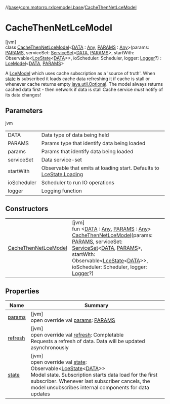 //[base](../../../index.md)/[com.motorro.rxlcemodel.base](../index.md)/[CacheThenNetLceModel](index.md)

# CacheThenNetLceModel

[jvm]\
class [CacheThenNetLceModel](index.md)&lt;[DATA](index.md) : [Any](https://kotlinlang.org/api/latest/jvm/stdlib/kotlin/-any/index.html), [PARAMS](index.md) : [Any](https://kotlinlang.org/api/latest/jvm/stdlib/kotlin/-any/index.html)&gt;(params: [PARAMS](index.md), serviceSet: [ServiceSet](../../com.motorro.rxlcemodel.base.service/-service-set/index.md)&lt;[DATA](index.md), [PARAMS](index.md)&gt;, startWith: Observable&lt;[LceState](../-lce-state/index.md)&lt;[DATA](index.md)&gt;&gt;, ioScheduler: Scheduler, logger: [Logger](../-logger/index.md)?) : [LceModel](../-lce-model/index.md)&lt;[DATA](index.md), [PARAMS](index.md)&gt; 

A [LceModel](../-lce-model/index.md) which uses cache subscription as a 'source of truth'. When [state](state.md) is subscribed it loads cache data refreshing it if cache is stall or whenever cache returns empty [java.util.Optional](https://docs.oracle.com/javase/8/docs/api/java/util/Optional.html). The model always returns cached data first - then network if data is stall Cache service *must* notify of its data changes!

## Parameters

jvm

| | |
|---|---|
| DATA | Data type of data being held |
| PARAMS | Params type that identify data being loaded |
| params | Params that identify data being loaded |
| serviceSet | Data service-set |
| startWith | Observable that emits at loading start. Defaults to [LceState.Loading](../-lce-state/-loading/index.md) |
| ioScheduler | Scheduler to run IO operations |
| logger | Logging function |

## Constructors

| | |
|---|---|
| [CacheThenNetLceModel](-cache-then-net-lce-model.md) | [jvm]<br>fun &lt;[DATA](index.md) : [Any](https://kotlinlang.org/api/latest/jvm/stdlib/kotlin/-any/index.html), [PARAMS](index.md) : [Any](https://kotlinlang.org/api/latest/jvm/stdlib/kotlin/-any/index.html)&gt; [CacheThenNetLceModel](-cache-then-net-lce-model.md)(params: [PARAMS](index.md), serviceSet: [ServiceSet](../../com.motorro.rxlcemodel.base.service/-service-set/index.md)&lt;[DATA](index.md), [PARAMS](index.md)&gt;, startWith: Observable&lt;[LceState](../-lce-state/index.md)&lt;[DATA](index.md)&gt;&gt;, ioScheduler: Scheduler, logger: [Logger](../-logger/index.md)?) |

## Properties

| Name | Summary |
|---|---|
| [params](params.md) | [jvm]<br>open override val [params](params.md): [PARAMS](index.md) |
| [refresh](refresh.md) | [jvm]<br>open override val [refresh](refresh.md): Completable<br>Requests a refresh of data. Data will be updated asynchronously |
| [state](state.md) | [jvm]<br>open override val [state](state.md): Observable&lt;[LceState](../-lce-state/index.md)&lt;[DATA](index.md)&gt;&gt;<br>Model state. Subscription starts data load for the first subscriber. Whenever last subscriber cancels, the model unsubscribes internal components for data updates |
